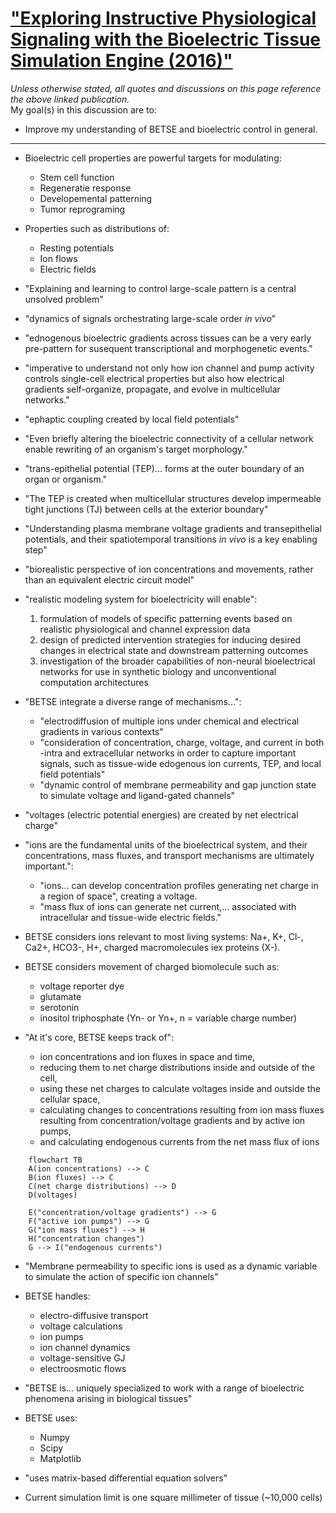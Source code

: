 # ["Exploring Instructive Physiological Signaling with the Bioelectric Tissue Simulation Engine (2016)"](http://www.frontiersin.org/Journal/10.3389/fbioe.2016.00055)
*Unless otherwise stated, all quotes and discussions on this page reference the above linked publication.*  
My goal(s) in this discussion are to:
- Improve my understanding of BETSE and bioelectric control in general.
----------
- Bioelectric cell properties are powerful targets for modulating:
    - Stem cell function
    - Regeneratie response
    - Developemental patterning
    - Tumor reprograming

- Properties such as distributions of:
    - Resting potentials
    - Ion flows
    - Electric fields

- "Explaining and learning to control large-scale pattern is a central unsolved problem"
- "dynamics of signals orchestrating large-scale order *in vivo*"
- "ednogenous bioelectric gradients across tissues can be a very early pre-pattern for susequent transcriptional and morphogenetic events."
- "imperative to understand not only how ion channel and pump activity controls single-cell electrical properties but also how electrical gradients self-organize, propagate, and evolve in multicellular networks."

- "ephaptic coupling created by local field potentials"
- "Even briefly altering the bioelectric connectivity of a cellular network enable rewriting of an organism's target morphology."
- "trans-epithelial potential (TEP)... forms at the outer boundary of an organ or organism."
- "The TEP is created when multicellular structures develop impermeable tight junctions (TJ) between cells at the exterior boundary"
- "Understanding plasma membrane voltage gradients and transepithelial potentials, and their spatiotemporal transitions *in vivo* is a key enabling step"
- "biorealistic perspective of ion concentrations and movements, rather than an equivalent electric circuit model"
- "realistic modeling system for bioelectricity will enable":
    1. formulation of models of specific patterning events based on realistic physiological and channel expression data
    2. design of predicted intervention strategies for inducing desired changes in electrical state and downstream patterning outcomes
    3. investigation of the broader capabilities of non-neural bioelectrical networks for use in synthetic biology and unconventional computation architectures

- "BETSE integrate a diverse range of mechanisms...":
    - "electrodiffusion of multiple ions under chemical and electrical gradients in various contexts"
    - "consideration of concentration, charge, voltage, and current in both -intra and extracellular networks in order to capture important signals, such as tissue-wide edogenous ion currents, TEP, and local field potentials"
    - "dynamic control of membrane permeability and gap junction state to simulate voltage and ligand-gated channels"
- "voltages (electric potential energies) are created by net electrical charge"
- "ions are the fundamental units of the bioelectrical system, and their concentrations, mass fluxes, and transport mechanisms are ultimately important.":
    - "ions... can develop concentration profiles generating net charge in a region of space", creating a voltage.
    - "mass flux of ions can generate net current,... associated with intracellular and tissue-wide electric fields."
- BETSE considers ions relevant to most living systems: Na+, K+, Cl-, Ca2+, HCO3-, H+, charged macromolecules iex proteins (X-).
- BETSE considers movement of charged biomolecule such as:
    - voltage reporter dye
    - glutamate
    - serotonin
    - inositol triphosphate (Yn- or Yn+, n = variable charge number)
- "At it's core, BETSE keeps track of":
    - ion concentrations and ion fluxes in space and time,
    - reducing them to net charge distributions inside and outside of the cell,
    - using these net charges to calculate voltages inside and outside the cellular space,
    - calculating changes to concentrations resulting from ion mass fluxes resulting from concentration/voltage gradients and by active ion pumps,
    - and calculating endogenous currents from the net mass flux of ions
```mermaid
    flowchart TB
    A(ion concentrations) --> C
    B(ion fluxes) --> C
    C(net charge distributions) --> D
    D(voltages)

    E("concentration/voltage gradients") --> G
    F("active ion pumps") --> G
    G("ion mass fluxes") --> H
    H("concentration changes")
    G --> I("endogenous currents")
```
- "Membrane permeability to specific ions is used as a dynamic variable to simulate the action of specific ion channels"
- BETSE handles:
    - electro-diffusive transport
    - voltage calculations
    - ion pumps
    - ion channel dynamics
    - voltage-sensitive GJ
    - electroosmotic flows

- "BETSE is... uniquely specialized to work with a range of bioelectric phenomena arising in biological tissues"
- BETSE uses:
    - Numpy
    - Scipy
    - Matplotlib
- "uses matrix-based differential equation solvers"
- Current simulation limit is one square millimeter of tissue (~10,000 cells)
